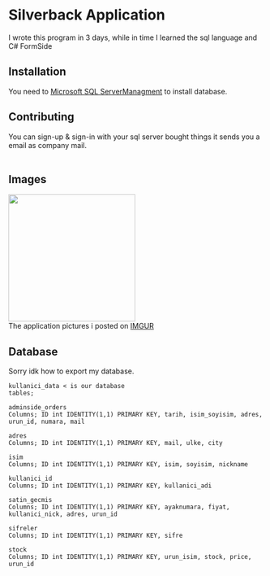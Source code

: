 # Silverback Application
I wrote this program in 3 days, while in time I learned the sql language and C# FormSide


## Installation

You need to [Microsoft SQL ServerManagment](https://docs.microsoft.com/en-us/sql/ssms/download-sql-server-management-studio-ssms?view=sql-server-ver15) to install database.

## Contributing
You can sign-up & sign-in with your sql server bought things it sends you a email as company mail.</br>
</br>

## Images
<img src="https://i.imgur.com/4SgIqF2.png" width="250" height="250" /> </br>
The application pictures i posted on [IMGUR](https://imgur.com/a/mgKSllT)

## Database
Sorry idk how to export my database.
```
kullanici_data < is our database
tables;

adminside_orders
Columns; ID int IDENTITY(1,1) PRIMARY KEY, tarih, isim_soyisim, adres, urun_id, numara, mail

adres
Columns; ID int IDENTITY(1,1) PRIMARY KEY, mail, ulke, city

isim
Columns; ID int IDENTITY(1,1) PRIMARY KEY, isim, soyisim, nickname

kullanici_id
Columns; ID int IDENTITY(1,1) PRIMARY KEY, kullanici_adi

satin_gecmis
Columns; ID int IDENTITY(1,1) PRIMARY KEY, ayaknumara, fiyat, kullanici_nick, adres, urun_id

sifreler
Columns; ID int IDENTITY(1,1) PRIMARY KEY, sifre

stock
Columns; ID int IDENTITY(1,1) PRIMARY KEY, urun_isim, stock, price, urun_id

```
